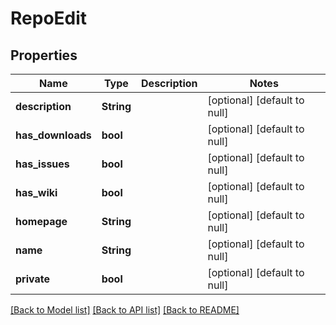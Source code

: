 # RepoEdit

## Properties
Name | Type | Description | Notes
------------ | ------------- | ------------- | -------------
**description** | **String** |  | [optional] [default to null]
**has_downloads** | **bool** |  | [optional] [default to null]
**has_issues** | **bool** |  | [optional] [default to null]
**has_wiki** | **bool** |  | [optional] [default to null]
**homepage** | **String** |  | [optional] [default to null]
**name** | **String** |  | [optional] [default to null]
**private** | **bool** |  | [optional] [default to null]

[[Back to Model list]](../README.md#documentation-for-models) [[Back to API list]](../README.md#documentation-for-api-endpoints) [[Back to README]](../README.md)


